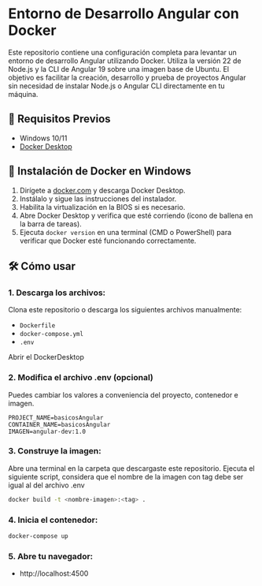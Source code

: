 # Entorno de Desarrollo Angular con Docker

Este repositorio contiene una configuración completa para levantar un entorno de desarrollo Angular utilizando Docker. Utiliza la versión 22 de Node.js y la CLI de Angular 19 sobre una imagen base de Ubuntu. El objetivo es facilitar la creación, desarrollo y prueba de proyectos Angular sin necesidad de instalar Node.js o Angular CLI directamente en tu máquina.


## 🧰 Requisitos Previos

- Windows 10/11
- [Docker Desktop](https://www.docker.com/products/docker-desktop/)
  

## 🐳 Instalación de Docker en Windows

1. Dirígete a [docker.com](https://www.docker.com/products/docker-desktop/) y descarga Docker Desktop.
2. Instálalo y sigue las instrucciones del instalador.
3. Habilita la virtualización en la BIOS si es necesario.
4. Abre Docker Desktop y verifica que esté corriendo (ícono de ballena en la barra de tareas).
5. Ejecuta `docker version` en una terminal (CMD o PowerShell) para verificar que Docker esté funcionando correctamente.
   

## 🛠 Cómo usar
### 1. **Descarga los archivos:**
Clona este repositorio o descarga los siguientes archivos manualmente:

- `Dockerfile`  
- `docker-compose.yml`  
- `.env`

Abrir el DockerDesktop

### 2. **Modifica el archivo .env** (opcional)
Puedes cambiar los valores a conveniencia del proyecto, contenedor e imagen.
```env
PROJECT_NAME=basicosAngular
CONTAINER_NAME=basicosAngular
IMAGEN=angular-dev:1.0

```

### 3. **Construye la imagen:**
Abre una terminal en la carpeta que descargaste este repositorio.
Ejecuta el siguiente script, considera que el nombre de la imagen con tag debe ser igual al del archivo .env
```bash
docker build -t <nombre-imagen>:<tag> .
```

### 4. **Inicia el contenedor:**
```bash
docker-compose up
```

### 5. **Abre tu navegador:**
- http://localhost:4500
